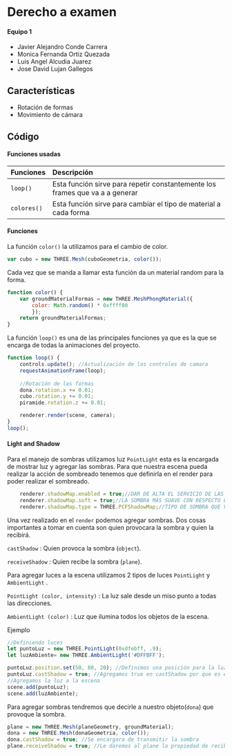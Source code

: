 Derecho a examen
=================
#### Equipo 1 ####
* Javier Alejandro Conde Carrera
* Monica Fernanda Ortiz Quezada
* Luis Angel Alcudia Juarez
* Jose David Lujan Gallegos

Características
--------
* Rotación de formas
* Movimiento de cámara

Código
---------
#### Funciones usadas ####

| Funciones   | Descripción |
| --------- |:----------- |
| `loop()`  | Esta función sirve para repetir constantemente los frames que va a a generar|
| `colores()` | Esta función sirve para cambiar el tipo de material a cada forma          | 

#### Funciones ####
La función `color()` la utilizamos para el cambio de color.

```javascript 
var cubo = new THREE.Mesh(cuboGeometria, color()); 
```

Cada vez que se manda a llamar esta función da un material random para la forma.
```javascript 
function color() {
    var groundMaterialFormas = new THREE.MeshPhongMaterial({
        color: Math.random() * 0xffff00
        });
    return groundMaterialFormas;
}
```
La función `loop()` es una de las principales funciones ya que es la que se encarga de todas la animaciones del proyecto.

```javascript
function loop() {
    controls.update(); //Actualización de los controles de camara
    requestAnimationFrame(loop);
    
    //Rotación de las formas
    dona.rotation.x += 0.01; 
    cubo.rotation.y += 0.01;
    piramide.rotation.z += 0.01;

    renderer.render(scene, camera);
}
loop();
```
#### Light and Shadow ####
Para el manejo de sombras utilizamos luz `PointLight` esta es la encargada de mostrar luz y agregar las sombras. Para que nuestra escena pueda realizar la acción de sombreado tenemos que definirla en el render para poder realizar el sombreado.
```javascript
    renderer.shadowMap.enabled = true;//DAR DE ALTA EL SERVICIO DE LAS SOBRAS PARA PODER USARLAS
    renderer.shadowMap.soft = true;//LA SOMBRA MAS SUAVE CON RESPECTO LA LUZ QUE ESTOY PROYECTANDO
    renderer.shadowMap.type = THREE.PCFShadowMap;//TIPO DE SOMBRA QUE VAMOS A USAR
```
Una vez realizado en el `render` podemos agregar sombras. Dos cosas importantes a tomar en cuenta son quien provocara la sombra y quien la recibirá.

`castShadow` : Quien provoca la sombra (`object`).

`receiveShadow` : Quien recibe la sombra (`plane`).

Para agregar luces a la escena utilizamos 2 tipos de luces  `PointLight` y `AmbientLight` .

` PointLight (color, intensity) ` : La luz sale desde un miso punto a todas las direcciones.

`AmbientLight (color)`  : Luz que ilumina todos los objetos de la escena.

Ejemplo

```javascript
//Definiendo luces
let puntoLuz = new THREE.PointLight(0xdfebff, .9);
let luzAmbiente= new THREE.AmbientLight('#DFFBFF');

puntoLuz.position.set(50, 80, 20); //Definimos una posición para la luz
puntoLuz.castShadow = true; //Agregamos true en castShadow por que es el que tranmitira la sombra
//Agregamos la luz a la escena
scene.add(puntoLuz);
scene.add(luzAmbiente); 
```

Para agregar sombras tendremos que decirle a nuestro objeto(`dona`) que provoque la sombra.

```javascript
plane = new THREE.Mesh(planeGeometry, groundMaterial); 
dona = new THREE.Mesh(donaGeometria, color()); 
dona.castShadow = true; //Se encargara de transmitir la sombra
plane.receiveShadow = true; //Le daremos al plane la propiedad de recibir la sombra
```

